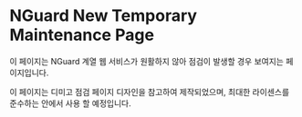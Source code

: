 # NGuard New Temporary Maintenance Page

이 페이지는 NGuard 계열 웹 서비스가 원활하지 않아 점검이 발생할 경우 보여지는 페이지입니다.

이 페이지는 디미고 점검 페이지 디자인을 참고하여 제작되었으며, 최대한 라이센스를 준수하는 안에서 사용 할 예정입니다.
